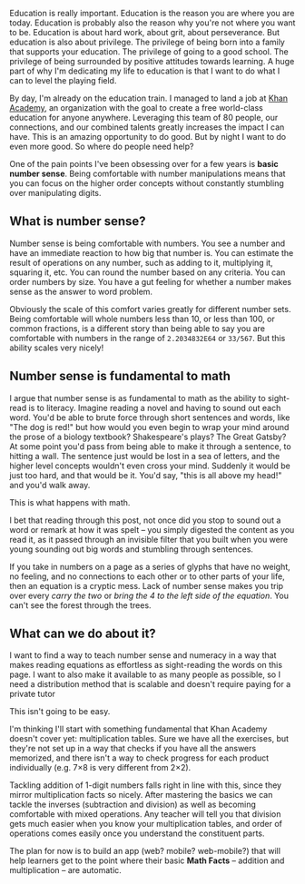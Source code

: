 Education is really important. Education is the reason you are where you are today. Education is probably also the reason why you're not where you want to be. Education is about hard work, about grit, about perseverance. But education is also about privilege. The privilege of being born into a family that supports your education. The privilege of going to a good school. The privilege of being surrounded by positive attitudes towards learning. A huge part of why I'm dedicating my life to education is that I want to do what I can to level the playing field.

By day, I'm already on the education train. I managed to land a job at [Khan Academy](https://khanacademy.org), an organization with the goal to create a free world-class education for anyone anywhere. Leveraging this team of 80 people, our connections, and our combined talents greatly increases the impact I can have. This is an amazing opportunity to do good. But by night I want to do even more good. So where do people need help?

One of the pain points I've been obsessing over for a few years is **basic number sense**. Being comfortable with number manipulations means that you can focus on the higher order concepts without constantly stumbling over manipulating digits.

## What is number sense?

Number sense is being comfortable with numbers. You see a number and have an immediate reaction to how big that number is. You can estimate the result of operations on any number, such as adding to it, multiplying it, squaring it, etc. You can round the number based on any criteria. You can order numbers by size. You have a gut feeling for whether a number makes sense as the answer to word problem.

Obviously the scale of this comfort varies greatly for different number sets. Being comfortable will whole numbers less than 10, or less than 100, or common fractions, is a different story than being able to say you are comfortable with numbers in the range of `2.2034832E64` or `33/567`. But this ability scales very nicely!

## Number sense is fundamental to math

I argue that number sense is as fundamental to math as the ability to sight-read is to literacy. Imagine reading a novel and having to sound out each word. You'd be able to brute force through short sentences and words, like "The dog is red!" but how would you even begin to wrap your mind around the prose of a biology textbook? Shakespeare's plays? The Great Gatsby? At some point you'd pass from being able to make it through a sentence, to hitting a wall. The sentence just would be lost in a sea of letters, and the higher level concepts wouldn't even cross your mind. Suddenly it would be just too hard, and that would be it. You'd say, "this is all above my head!" and you'd walk away.

This is what happens with math.

I bet that reading through this post, not once did you stop to sound out a word or remark at how it was spelt – you simply digested the content as you read it, as it passed through an invisible filter that you built when you were young sounding out big words and stumbling through sentences.

If you take in numbers on a page as a series of glyphs that have no weight, no feeling, and no connections to each other or to other parts of your life, then an equation is a cryptic mess. Lack of number sense makes you trip over every *carry the two* or *bring the 4 to the left side of the equation*. You can't see the forest through the trees.

## What can we do about it?

I want to find a way to teach number sense and numeracy in a way that makes reading equations as effortless as sight-reading the words on this page. I want to also make it available to as many people as possible, so I need a distribution method that is scalable and doesn't require paying for a private tutor

This isn't going to be easy.

I'm thinking I'll start with something fundamental that Khan Academy doesn't cover yet: multiplication tables. Sure we have all the exercises, but they're not set up in a way that checks if you have all the answers memorized, and there isn't a way to check progress for each product individually (e.g. 7×8 is very different from 2×2).

Tackling addition of 1-digit numbers falls right in line with this, since they mirror multiplication facts so nicely. After mastering the basics we can tackle the inverses (subtraction and division) as well as becoming comfortable with mixed operations. Any teacher will tell you that division gets much easier when you know your multiplication tables, and order of operations comes easily once you understand the constituent parts.

The plan for now is to build an app (web? mobile? web-mobile?) that will help learners get to the point where their basic **Math Facts** – addition and multiplication – are automatic.